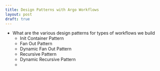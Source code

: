```yaml
---
title: Design Patterns with Argo Workflows
layout: post
draft: true
---
```


- What are the various design patterns for types of workflows we build
  - Init Container Pattern
  - Fan Out Pattern
  - Dynamic Fan Out Pattern
  - Recursive Pattern
  - Dynamic Recursive Pattern
  - 